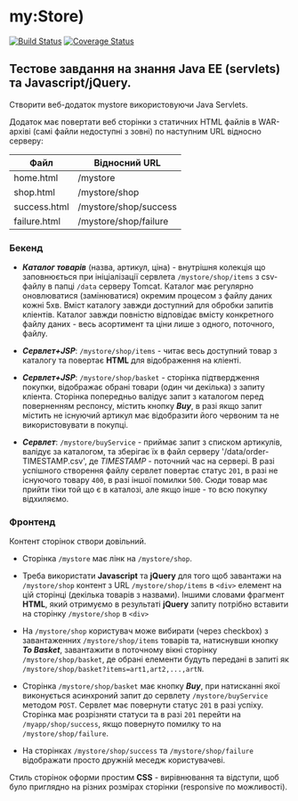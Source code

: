 # my:Store)

[![Build Status](https://travis-ci.org/JIeIIIa/mystore.svg?branch=master)](https://travis-ci.org/JIeIIIa/mystore)
[![Coverage Status](https://coveralls.io/repos/github/JIeIIIa/mystore/badge.svg?branch=master)](https://coveralls.io/github/JIeIIIa/mystore?branch=master)

## Тестове завдання на знання Java EE (servlets) та Javascript/jQuery.

Створити веб-додаток mystore використовуючи Java Servlets.

Додаток має повертати веб сторінки з статичних HTML файлів в WAR-архіві (самі файли недоступні з зовні) 
по наступним URL відносно серверу:

| Файл| Відносний URL |
|----|----|
| home.html | /mystore |
| shop.html | /mystore/shop |
| success.html | /mystore/shop/success |
| failure.html | /mystore/shop/failure |

### Бекенд

 * **_Каталог товарів_** (назва, артикул, ціна) - внутрішня колекція що заповнюється при ініціалізації 
   сервлета `/mystore/shop/items` з csv-файлу в папці `/data` серверу Tomcat. 
   Каталог має регулярно оновлюватися (замінюватися) окремим процесом з файлу даних кожні 5хв. 
   Вміст каталогу завжди доступний для обробки запитів кліентів. 
   Каталог завжди повністю відповідає вмісту конкретного файлу даних - 
   весь асортимент та ціни лише з одного, поточного, файлу.
   
 * **_Сервлет+JSP_**: `/mystore/shop/items` - читає весь доступний товар з каталогу та 
   повертає **HTML** для відображення на кліенті. 

 * **_Сервлет+JSP_**: `/mystore/shop/basket` - сторінка підтвердження покупки, відображає обрані 
   товари (один чи декілька) з запиту кліента. Сторінка попередньо валідує запит з каталогом
   перед поверненням респонсу, містить кнопку **_Buy_**, в разі якщо запит містить не існуючий 
   артикул має відобразити його червоним та не використовувати в покупці.
   
 * **_Сервлет_**: `/mystore/buyService` - приймає запит з списком артикулів, валідує за каталогом, 
   та зберігає їх в файл серверу '/data/order-TIMESTAMP.csv', де 
   _TIMESTAMP_ - поточний час на сервері. В разі успішного створення файлу сервлет 
   повертає статус `201`, в разі не існуючого товару `400`, в разі іншої помилки `500`.
   Сюди товар має прийти тіки той що є в каталозі, але якщо інше - то всю покупку відхиляємо.

### Фронтенд

Контент сторінок створи довільний. 

* Сторінка `/mystore` має лінк на `/mystore/shop`. 

* Треба використати **Javascript** та **jQuery** для того щоб завантажи на `/mystore/shop` контент 
  з URL `/mystore/shop/items` в `<div>` елемент на цій сторінці (декілька товарів з назвами).
  Іншими словами фрагмент **HTML**, який отримуємо в результаті **jQuery** запиту потрібно 
  вставити на сторінку `/mystore/shop` в `<div>`
 
* На `/mystore/shop` користувач може вибирати (через checkbox) з завантаженних `/mystore/shop/items` 
  товарів та, натиснувши кнопку **_To Basket_**, завантажити в поточному вікні сторінку 
  `/mystore/shop/basket`, де обрані елементи будуть передані в запиті як 
  `/mystore/shop/basket?items=art1,art2,...,artN`.

* Сторінка `/mystore/shop/basket` має кнопку **_Buy_**, при натисканні якої виконується 
  асинхроний запит до сервлету `/mystore/buyService` методом `POST`. 
  Сервлет має повернути статус `201` в разі успіху. 
  Сторінка має розрізняти статуси та в разі `201` перейти на `/myapp/shop/success`, 
  якщо повернуто помилку то на `/mystore/shop/failure`.

* На сторінках `/mystore/shop/success` та `/mystore/shop/failure` відображати 
  просто дружній меседж користувачеві.

Стиль сторінок оформи простим **CSS** - вирівнювання та відступи, 
щоб було приглядно на різних розмірах сторінки (responsive по можливості).